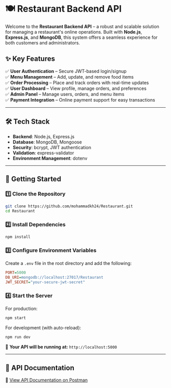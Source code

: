 # 🍽️ Restaurant Backend API  

Welcome to the **Restaurant Backend API** – a robust and scalable solution for managing a restaurant's online operations. Built with **Node.js**, **Express.js**, and **MongoDB**, this system offers a seamless experience for both customers and administrators.  

## ✨ Key Features  
✅ **User Authentication** – Secure JWT-based login/signup  
✅ **Menu Management** – Add, update, and remove food items  
✅ **Order Processing** – Place and track orders with real-time updates  
✅ **User Dashboard** – View profile, manage orders, and preferences  
✅ **Admin Panel** – Manage users, orders, and menu items  
✅ **Payment Integration** – Online payment support for easy transactions  

---

## 🛠️ Tech Stack  
- **Backend**: Node.js, Express.js  
- **Database**: MongoDB, Mongoose  
- **Security**: bcrypt, JWT authentication  
- **Validation**: express-validator  
- **Environment Management**: dotenv  

---

## 🚀 Getting Started  

### 1️⃣ Clone the Repository  
```bash
git clone https://github.com/mohammadkh24/Restaurant.git
cd Restaurant
```

### 2️⃣ Install Dependencies  
```bash
npm install
```

### 3️⃣ Configure Environment Variables  
Create a `.env` file in the root directory and add the following:  
```ini
PORT=5000
DB_URI=mongodb://localhost:27017/Restaurant
JWT_SECRET="your-secure-jwt-secret"
```

### 4️⃣ Start the Server  
For production:  
```bash
npm start
```
For development (with auto-reload):  
```bash
npm run dev
```

📍 **Your API will be running at:** `http://localhost:5000`  

---

## 📖 API Documentation  
🔗 [View API Documentation on Postman]([https://www.postman.com/teamwork-4920/workspace/my-workspace/collection/38477852-16f766a8-55ec-4d88-8ff2-e9cd84a487ea?action=share&creator=38477852](https://www.postman.com/teamwork-4920/workspace/my-workspace/collection/38477852-e15e8a38-f038-499b-b2a5-79a581dbec93?action=share&creator=38477852))  
